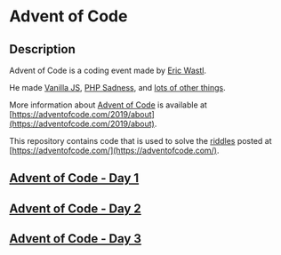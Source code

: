 # Advent of Code

## Description
Advent of Code is a coding event made by [Eric Wastl](http://was.tl/).

He made [Vanilla JS](http://vanilla-js.com/), [PHP Sadness](http://phpsadness.com/), and [lots of other things](http://was.tl/projects/).

More information about [Advent of Code](https://adventofcode.com/2019/about) is available at [https://adventofcode.com/2019/about](https://adventofcode.com/2019/about).

This repository contains code that is used to solve the [riddles](https://adventofcode.com/) posted at [https://adventofcode.com/](https://adventofcode.com/).

## [Advent of Code - Day 1](https://github.com/BigETI/AdventOfCode/blob/master/AdventOfCodeDay1/README.md)

## [Advent of Code - Day 2](https://github.com/BigETI/AdventOfCode/blob/master/AdventOfCodeDay2/README.md)

## [Advent of Code - Day 3](https://github.com/BigETI/AdventOfCode/blob/master/AdventOfCodeDay3/README.md)